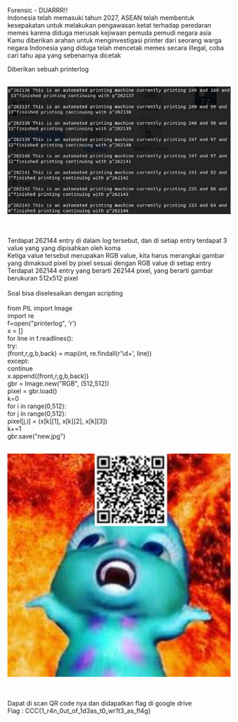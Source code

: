 Forensic - DUARRR!!<br>
Indonesia telah memasuki tahun 2027, ASEAN telah membentuk kesepakatan untuk melakukan pengawasan ketat terhadap peredaran memes karena diduga merusak kejiwaan pemuda pemudi negara asia<br>
Kamu diberikan arahan untuk menginvestigasi printer dari seorang warga negara Indonesia yang diduga telah mencetak memes secara illegal, coba cari tahu apa yang sebenarnya dicetak<br>

Diberikan sebuah printerlog
<br><br>
<p align="center">
<img src="https://github.com/laBigby/cscctf-foren2/blob/master/201.JPG">
</p>
<br><br>
Terdapat 262144 entry di dalam log tersebut, dan di setiap entry terdapat 3 value yang yang dipisahkan oleh koma<br>
Ketiga value tersebut merupakan RGB value, kita harus merangkai gambar yang dimaksud pixel by pixel sesuai dengan RGB value di setiap entry<br>
Terdapat 262144 entry yang berarti 262144 pixel, yang berarti gambar berukuran 512x512 pixel<br><br>
Soal bisa diselesaikan dengan scripting<br><br>
from PIL import Image<br>
import re<br>
f=open("printerlog", 'r')<br>
x = []<br>
for line in f.readlines():<br>
	try:<br>
		(front,r,g,b,back) = map(int, re.findall(r'\d+', line))<br>
	except:<br>
		continue<br>
	x.append((front,r,g,b,back))<br>
gbr = Image.new("RGB", (512,512))<br>
pixel = gbr.load()<br>
k=0<br>
for i in range(0,512):<br>
	for j in range(0,512):<br>
		pixel[j,i] = (x[k][1], x[k][2], x[k][3])<br>
		k+=1<br>
gbr.save("new.jpg")<br><br>
<p align="center">
<img src="https://github.com/laBigby/cscctf-foren2/blob/master/new.jpg">
</p>
<br><br>
Dapat di scan QR code nya dan didapatkan flag di google drive
<br>
Flag : CCC{1_r4n_0ut_of_1d3as_t0_wr1t3_as_fl4g}
